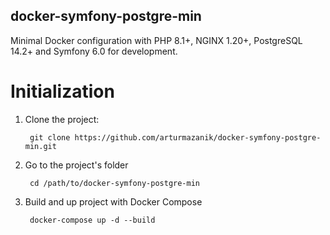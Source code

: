 docker-symfony-postgre-min
--------------------------
Minimal Docker configuration with PHP 8.1+, NGINX 1.20+, PostgreSQL 14.2+ and Symfony 6.0 for development.


Initialization
====================================================

1. Clone the project:
   
        git clone https://github.com/arturmazanik/docker-symfony-postgre-min.git
2. Go to the project's folder
   
        cd /path/to/docker-symfony-postgre-min
3. Build and up project with Docker Compose

        docker-compose up -d --build